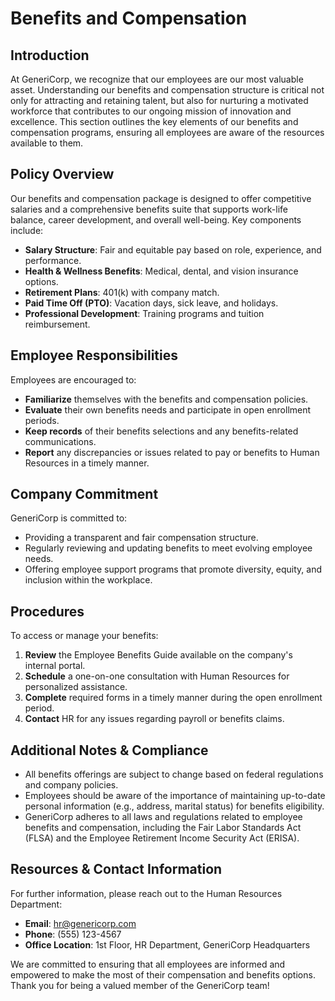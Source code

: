# **Benefits and Compensation**

## **Introduction**
At GeneriCorp, we recognize that our employees are our most valuable asset. Understanding our benefits and compensation structure is critical not only for attracting and retaining talent, but also for nurturing a motivated workforce that contributes to our ongoing mission of innovation and excellence. This section outlines the key elements of our benefits and compensation programs, ensuring all employees are aware of the resources available to them.

## **Policy Overview**
Our benefits and compensation package is designed to offer competitive salaries and a comprehensive benefits suite that supports work-life balance, career development, and overall well-being. Key components include:

- **Salary Structure**: Fair and equitable pay based on role, experience, and performance.
- **Health & Wellness Benefits**: Medical, dental, and vision insurance options.
- **Retirement Plans**: 401(k) with company match.
- **Paid Time Off (PTO)**: Vacation days, sick leave, and holidays.
- **Professional Development**: Training programs and tuition reimbursement.

## **Employee Responsibilities**
Employees are encouraged to:

- **Familiarize** themselves with the benefits and compensation policies.
- **Evaluate** their own benefits needs and participate in open enrollment periods.
- **Keep records** of their benefits selections and any benefits-related communications.
- **Report** any discrepancies or issues related to pay or benefits to Human Resources in a timely manner.

## **Company Commitment**
GeneriCorp is committed to:

- Providing a transparent and fair compensation structure.
- Regularly reviewing and updating benefits to meet evolving employee needs.
- Offering employee support programs that promote diversity, equity, and inclusion within the workplace.

## **Procedures**
To access or manage your benefits:

1. **Review** the Employee Benefits Guide available on the company's internal portal.
2. **Schedule** a one-on-one consultation with Human Resources for personalized assistance.
3. **Complete** required forms in a timely manner during the open enrollment period.
4. **Contact** HR for any issues regarding payroll or benefits claims.

## **Additional Notes & Compliance**
- All benefits offerings are subject to change based on federal regulations and company policies.
- Employees should be aware of the importance of maintaining up-to-date personal information (e.g., address, marital status) for benefits eligibility.
- GeneriCorp adheres to all laws and regulations related to employee benefits and compensation, including the Fair Labor Standards Act (FLSA) and the Employee Retirement Income Security Act (ERISA).

## **Resources & Contact Information**
For further information, please reach out to the Human Resources Department:

- **Email**: hr@genericorp.com
- **Phone**: (555) 123-4567
- **Office Location**: 1st Floor, HR Department, GeneriCorp Headquarters

We are committed to ensuring that all employees are informed and empowered to make the most of their compensation and benefits options. Thank you for being a valued member of the GeneriCorp team!